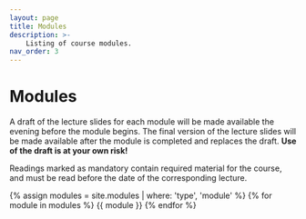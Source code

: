 ```yaml
---
layout: page
title: Modules
description: >-
    Listing of course modules.
nav_order: 3
---
```


# Modules

A draft of the lecture slides for each module
will be made available the evening before the module begins.
The final version of the lecture slides will be made available
after the module is completed and replaces the draft.
**Use of the draft is at your own risk!**

Readings marked as mandatory contain required material for the course,
and must be read before the date of the corresponding lecture.

{% assign modules = site.modules | where: 'type', 'module' %}
{% for module in modules %}
{{ module }}
{% endfor %}
